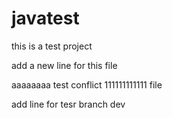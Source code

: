 # javatest

this is a test project

add a new line for this file

aaaaaaaa test conflict 111111111111 file

add line for tesr branch dev

